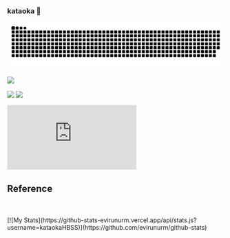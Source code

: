 ### kataoka 👋

<picture>
  <source media="(prefers-color-scheme: dark)" srcset="https://raw.githubusercontent.com/platane/platane/output/github-contribution-grid-snake-dark.svg">
  <source media="(prefers-color-scheme: light)" srcset="https://raw.githubusercontent.com/platane/platane/output/github-contribution-grid-snake.svg">
  <img alt="github contribution grid snake animation" src="https://raw.githubusercontent.com/platane/platane/output/github-contribution-grid-snake.svg">
</picture>

![](http://github-profile-summary-cards.vercel.app/api/cards/profile-details?username=kataokaHBSS&theme=blue_green)

![](http://github-profile-summary-cards.vercel.app/api/cards/stats?username=kataokaHBSS&theme=yeblu)
![](http://github-profile-summary-cards.vercel.app/api/cards/most-commit-language?username=kataokaHBSS&theme=yeblu)

  [![My languages](https://github-stats-evirunurm.vercel.app/api/languages.js?username=kataokaHBSS)](https://github.com/evirunurm/github-stats)

## Reference
<br>
<br>
  [![My Stats](https://github-stats-evirunurm.vercel.app/api/stats.js?username=kataokaHBSS)](https://github.com/evirunurm/github-stats)
